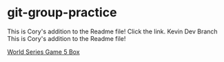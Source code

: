 # git-group-practice

This is Cory's addition to the Readme file! Click the link.
Kevin Dev Branch
This is Cory's addition to the Readme file!

[World Series Game 5 Box](https://www.espn.com/mlb/boxscore?gameId=401246391)

